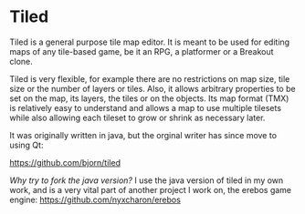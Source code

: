 Tiled
=========

Tiled is a general purpose tile map editor. It is meant to be used for editing maps of any tile-based game, be it an RPG, a platformer or a Breakout clone.

Tiled is very flexible, for example there are no restrictions on map size, tile size or the number of layers or tiles. Also, it allows arbitrary properties to be set on the map, its layers, the tiles or on the objects. Its map format (TMX) is relatively easy to understand and allows a map to use multiple tilesets while also allowing each tileset to grow or shrink as necessary later.


It was originally written in java, but the orginal writer has since move to using Qt:

https://github.com/bjorn/tiled

*Why try to fork the java version?*
I use the java version of tiled in my own work, and is a very vital part of another project I work on, the erebos game engine:
https://github.com/nyxcharon/erebos
